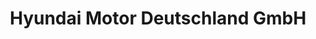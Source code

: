 ---
title: "Hyundai Motor Deutschland GmbH"
url: /offenbach-am-main/hyundai-motor-deutschland-gmbh/
shop: Autohaus
---